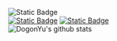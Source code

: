 <img alt="Static Badge" src="https://img.shields.io/badge/Hi!%20I'm%20Frontend%20Developer-%23444444?style=for-the-badge&logo=internetexplorer&logoColor=%230076D6"><br/>
<a href="https://chach4.tistory.com" target="_blank"><img alt="Static Badge" src="https://img.shields.io/badge/Blog-gray?style=flat-square&logo=tistory&logoColor=white"></a> <a href="mailto:dogon.dev@gmail.com"><img alt="Static Badge" src="https://img.shields.io/badge/dogon.dev%40gmail.com-%23f2584b?style=flat-square&logo=gmail&logoColor=white"></a><br/>
![DogonYu's github stats](https://github-readme-stats.vercel.app/api?username=DogonYu&show_icons=true&theme=vue)
